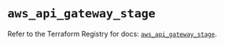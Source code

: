 # `aws_api_gateway_stage`

Refer to the Terraform Registry for docs: [`aws_api_gateway_stage`](https://registry.terraform.io/providers/hashicorp/aws/5.42.0/docs/resources/api_gateway_stage).
